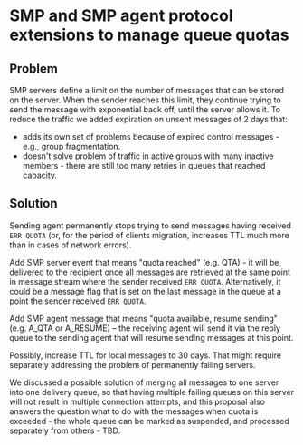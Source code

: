 # SMP and SMP agent protocol extensions to manage queue quotas

## Problem

SMP servers define a limit on the number of messages that can be stored on the server. When the sender reaches this limit, they continue trying to send the message with exponential back off, until the server allows it. To reduce the traffic we added expiration on unsent messages of 2 days that:

- adds its own set of problems because of expired control messages - e.g., group fragmentation.
- doesn't solve problem of traffic in active groups with many inactive members - there are still too many retries in queues that reached capacity.

## Solution

Sending agent permanently stops trying to send messages having received `ERR QUOTA` (or, for the period of clients migration, increases TTL much more than in cases of network errors).

Add SMP server event that means "quota reached" (e.g. QTA) - it will be delivered to the recipient once all messages are retrieved at the same point in message stream where the sender received `ERR QUOTA`. Alternatively, it could be a message flag that is set on the last message in the queue at a point the sender received `ERR QUOTA`.

Add SMP agent message that means "quota available, resume sending" (e.g. A_QTA or A_RESUME) – the receiving agent will send it via the reply queue to the sending agent that will resume sending messages at this point.

Possibly, increase TTL for local messages to 30 days. That might require separately addressing the problem of permanently failing servers.

We discussed a possible solution of merging all messages to one server into one delivery queue, so that having multiple failing queues on this server will not result in multiple connection attempts, and this proposal also answers the question what to do with the messages when quota is exceeded - the whole queue can be marked as suspended, and processed separately from others - TBD.
